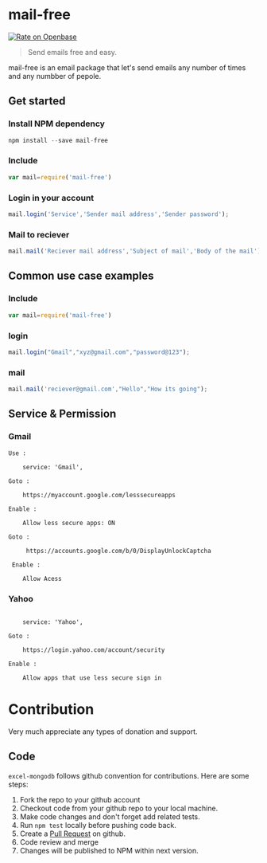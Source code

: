 # mail-free

[![Rate on Openbase](https://badges.openbase.io/js/rating/mail-free.svg)](https://openbase.io/js/mail-free?utm_source=embedded&utm_medium=badge&utm_campaign=rate-badge)

> Send  emails free and easy.

mail-free is an email package  that let's send emails any number of times and any numbber of pepole.
## Get started


### Install NPM dependency
```javascript
npm install --save mail-free
```
### Include

```javascript
var mail=require('mail-free')
```

### Login  in your account

```javascript
mail.login('Service','Sender mail address','Sender password');
```
### Mail to reciever

```javascript
mail.mail('Reciever mail address','Subject of mail','Body of the mail');
```

## Common use case examples

### Include
```javascript
var mail=require('mail-free')
```
### login
```javascript
mail.login("Gmail","xyz@gmail.com","password@123");
```
### mail
```javascript
mail.mail('reciever@gmail.com',"Hello","How its going");
```

## Service & Permission

### Gmail
```
Use :

    service: 'Gmail',

Goto : 

    https://myaccount.google.com/lesssecureapps
    
Enable : 

    Allow less secure apps: ON
    
Goto :
     
     https://accounts.google.com/b/0/DisplayUnlockCaptcha
     
 Enable :
 
    Allow Acess
```
### Yahoo
```Use :

    service: 'Yahoo',

Goto : 

    https://login.yahoo.com/account/security

Enable : 

    Allow apps that use less secure sign in
```
# Contribution

Very much appreciate any types of donation and support. 

## Code

`excel-mongodb` follows github convention for contributions. Here are some steps:

1. Fork the repo to your github account
2. Checkout code from your github repo to your local machine.
3. Make code changes and don't forget add related tests.
4. Run `npm test` locally before pushing code back.
5. Create a [Pull Request](https://help.github.com/articles/creating-a-pull-request/) on github.
6. Code review and merge
7. Changes will be published to NPM within next version.

